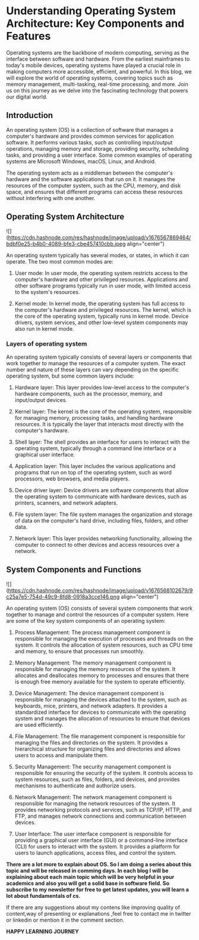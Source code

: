 # Understanding Operating System Architecture: Key Components and Features

Operating systems are the backbone of modern computing, serving as the interface between software and hardware. From the earliest mainframes to today's mobile devices, operating systems have played a crucial role in making computers more accessible, efficient, and powerful. In this blog, we will explore the world of operating systems, covering topics such as memory management, multi-tasking, real-time processing, and more. Join us on this journey as we delve into the fascinating technology that powers our digital world.

## Introduction

An operating system (OS) is a collection of software that manages a computer's hardware and provides common services for application software. It performs various tasks, such as controlling input/output operations, managing memory and storage, providing security, scheduling tasks, and providing a user interface. Some common examples of operating systems are Microsoft Windows, macOS, Linux, and Android.

The operating system acts as a middleman between the computer's hardware and the software applications that run on it. It manages the resources of the computer system, such as the CPU, memory, and disk space, and ensures that different programs can access these resources without interfering with one another.

## Operating System Architecture

![](https://cdn.hashnode.com/res/hashnode/image/upload/v1676567869464/bdbf0e25-b4b0-4089-bfe3-cbe457410cbb.jpeg align="center")

An operating system typically has several modes, or states, in which it can operate. The two most common modes are:

1. User mode: In user mode, the operating system restricts access to the computer's hardware and other privileged resources. Applications and other software programs typically run in user mode, with limited access to the system's resources.
    
2. Kernel mode: In kernel mode, the operating system has full access to the computer's hardware and privileged resources. The kernel, which is the core of the operating system, typically runs in kernel mode. Device drivers, system services, and other low-level system components may also run in kernel mode.
    

### Layers of operating system

An operating system typically consists of several layers or components that work together to manage the resources of a computer system. The exact number and nature of these layers can vary depending on the specific operating system, but some common layers include:

1. Hardware layer: This layer provides low-level access to the computer's hardware components, such as the processor, memory, and input/output devices.
    
2. Kernel layer: The kernel is the core of the operating system, responsible for managing memory, processing tasks, and handling hardware resources. It is typically the layer that interacts most directly with the computer's hardware.
    
3. Shell layer: The shell provides an interface for users to interact with the operating system, typically through a command line interface or a graphical user interface.
    
4. Application layer: This layer includes the various applications and programs that run on top of the operating system, such as word processors, web browsers, and media players.
    
5. Device driver layer: Device drivers are software components that allow the operating system to communicate with hardware devices, such as printers, scanners, and network adapters.
    
6. File system layer: The file system manages the organization and storage of data on the computer's hard drive, including files, folders, and other data.
    
7. Network layer: This layer provides networking functionality, allowing the computer to connect to other devices and access resources over a network.
    

## System Components and Functions

![](https://cdn.hashnode.com/res/hashnode/image/upload/v1676568102679/9c25a7e5-754d-49c9-8fd8-0918a3cce146.png align="center")

An operating system (OS) consists of several system components that work together to manage and control the resources of a computer system. Here are some of the key system components of an operating system:

1. Process Management: The process management component is responsible for managing the execution of processes and threads on the system. It controls the allocation of system resources, such as CPU time and memory, to ensure that processes run smoothly.
    
2. Memory Management: The memory management component is responsible for managing the memory resources of the system. It allocates and deallocates memory to processes and ensures that there is enough free memory available for the system to operate efficiently.
    
3. Device Management: The device management component is responsible for managing the devices attached to the system, such as keyboards, mice, printers, and network adapters. It provides a standardized interface for devices to communicate with the operating system and manages the allocation of resources to ensure that devices are used efficiently.
    
4. File Management: The file management component is responsible for managing the files and directories on the system. It provides a hierarchical structure for organizing files and directories and allows users to access and manipulate them.
    
5. Security Management: The security management component is responsible for ensuring the security of the system. It controls access to system resources, such as files, folders, and devices, and provides mechanisms to authenticate and authorize users.
    
6. Network Management: The network management component is responsible for managing the network resources of the system. It provides networking protocols and services, such as TCP/IP, HTTP, and FTP, and manages network connections and communication between devices.
    
7. User Interface: The user interface component is responsible for providing a graphical user interface (GUI) or a command-line interface (CLI) for users to interact with the system. It provides a platform for users to launch applications, access files, and control the system.
    

**There are a lot more to explain about OS. So I am doing a series about this topic and will be released in comming days. In each blog I will be explaining about each main topic which will be very helpful in your academics and also you will get a solid base in software field. So subscribe to my newsletter for free to get latest updates, you will learn a lot about fundamentals of cs.**

If there are any suggestions about my contens like improving quality of content,way of presenting or explanations ,feel free to contact me in twitter or linkedin or mention it in the comment section.

**HAPPY LEARNING JOURNEY**